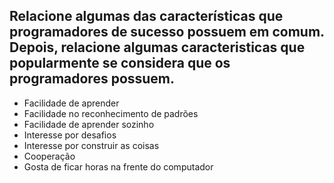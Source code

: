 ## Relacione algumas das características que programadores de sucesso possuem em comum. Depois, relacione algumas caracteristicas que popularmente se considera que os programadores possuem.

- Facilidade de aprender 
- Facilidade no reconhecimento de padrões
- Facilidade de aprender sozinho
- Interesse por desafios
- Interesse por construir as coisas
- Cooperação
- Gosta de ficar horas na frente do computador
